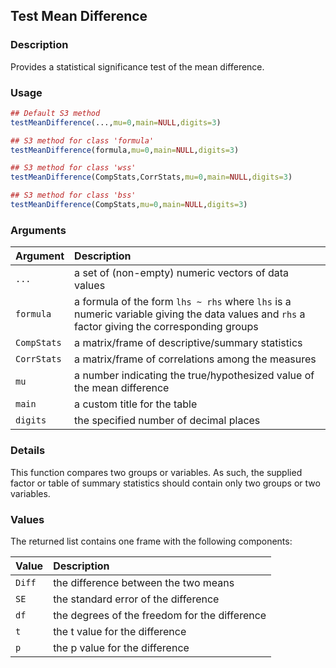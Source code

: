 ## Test Mean Difference

### Description

Provides a statistical significance test of the mean difference.

### Usage

```r
## Default S3 method
testMeanDifference(...,mu=0,main=NULL,digits=3)

## S3 method for class 'formula'
testMeanDifference(formula,mu=0,main=NULL,digits=3)

## S3 method for class 'wss'
testMeanDifference(CompStats,CorrStats,mu=0,main=NULL,digits=3)

## S3 method for class 'bss'
testMeanDifference(CompStats,mu=0,main=NULL,digits=3)
```

### Arguments

Argument | Description
:-- | :--
```...``` | a set of (non-empty) numeric vectors of data values
```formula``` | a formula of the form `lhs ~ rhs` where `lhs` is a numeric variable giving the data values and `rhs` a factor giving the corresponding groups
```CompStats``` | a matrix/frame of descriptive/summary statistics
```CorrStats``` | a matrix/frame of correlations among the measures
```mu``` | a number indicating the true/hypothesized value of the mean difference
```main``` | a custom title for the table
```digits``` | the specified number of decimal places

### Details

This function compares two groups or variables. As such, the supplied factor or table of summary statistics should contain only two groups or two variables.

### Values

The returned list contains one frame with the following components:

Value | Description
:-- | :--
```Diff``` | the difference between the two means
```SE``` | the standard error of the difference
```df``` | the degrees of the freedom for the difference
```t``` | the t value for the difference
```p``` | the p value for the difference

